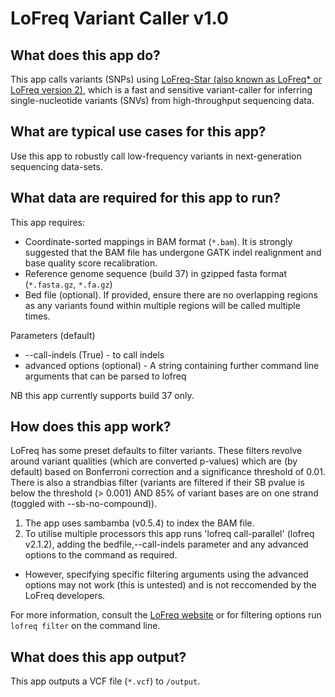 # LoFreq Variant Caller v1.0

## What does this app do?
This app calls variants (SNPs) using [LoFreq-Star (also known as LoFreq* or LoFreq version 2)](https://csb5.github.io/lofreq/), which is a fast and sensitive variant-caller for inferring single-nucleotide variants (SNVs) from high-throughput sequencing data.

## What are typical use cases for this app?
Use this app to robustly call low-frequency variants in next-generation sequencing data-sets.

## What data are required for this app to run?
This app requires:
- Coordinate-sorted mappings in BAM format (`*.bam`). It is strongly suggested that the BAM file has undergone GATK indel realignment and base quality score recalibration.
- Reference genome sequence (build 37) in gzipped fasta format (`*.fasta.gz`, `*.fa.gz`)
- Bed file (optional). If provided, ensure there are no overlapping regions as any variants found within multiple regions will be called multiple times.

Parameters (default)
- --call-indels (True) - to call indels 
- advanced options (optional) - A string containing further command line arguments that can be parsed to lofreq

NB this app currently supports build 37 only.

## How does this app work?
LoFreq has some preset defaults to filter variants. These filters revolve around variant qualities (which are converted p-values) which are (by default) based on Bonferroni correction and a significance threshold of 0.01.
There is also a strandbias filter (variants are filtered if their SB pvalue is below the threshold (> 0.001) AND 85% of variant bases are on one strand (toggled with --sb-no-compound)).

1. The app uses sambamba (v0.5.4) to index the BAM file.
2. To utilise multiple processors this app runs 'lofreq call-parallel' (lofreq v2.1.2), adding the bedfile,--call-indels parameter and any advanced options to the command as required. 
  - However, specifying specific filtering arguments using the advanced options may not work (this is untested) and is not reccomended by the LoFreq developers.

For more information, consult the [LoFreq website](http://csb5.github.io/lofreq/) or for filtering options run `lofreq filter` on the command line.

## What does this app output?
This app outputs a VCF file (`*.vcf`) to `/output`.

